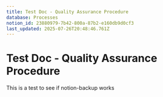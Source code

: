 ```yaml
---
title: Test Doc - Quality Assurance Procedure
database: Processes
notion_id: 23880979-7b42-800a-87b2-e160db9d0cf3
last_updated: 2025-07-26T20:48:46.761Z
---
```


# Test Doc - Quality Assurance Procedure


This is a test to see if notion-backup works

